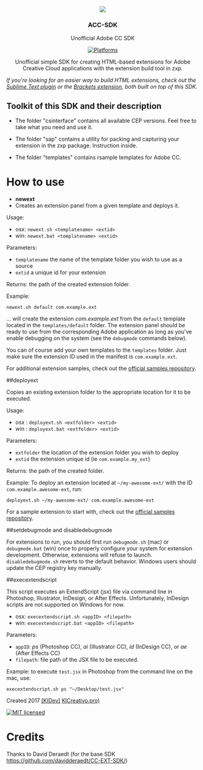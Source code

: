 <p align="center">
  <img src="http://i.cubeupload.com/OS74es.png" />
  <h3 align="center">ACC-SDK</h3>
  <p align="center">Unofficial Adobe CC SDK</p>
  <p align="center">
   <a href="https://github.com/KIDevs/ACC-SDK/"><img src="https://img.shields.io/badge/platform-macOS%20%7C%20Windows-lightgrey.svg" alt="Platforms"></a>
  </p>
<p align="center">
Unofficial simple SDK for creating HTML-based extensions for Adobe Creative Cloud applications with the extension build tool in zxp.
 
 
 *If you're looking for an easier way to build HTML extensions, check out the [Sublime Text plugin](https://github.com/davidderaedt/CC-Extension-Builder-for-Sublime-Text) or the [Brackets extension](https://github.com/KIDevs/ACC_Extensions_Builder), both built on top of this SDK.*
 </p>
 

## Toolkit of this SDK and their description
* The folder "csinterface" contains all available CEP versions. Feel free to take what you need and use it.

* The folder "sap" contains a utility for packing and capturing your extension in the zxp package. Instruction inside.

* The folder "templates" contains rsample templates for Adobe CC.



# How to use
- **newext**
- Creates an extension panel from a given template and deploys it.

Usage: 

* osx: `newext.sh <templatename> <extid>`
* win: `newext.bat <templatename> <extid>`

Parameters:

* `templatename` the name of the template folder you wish to use as a source
* `extid` a unique id for your extension

Returns: the path of the created extension folder.

Example: 

`newext.sh default com.example.ext`  

... will create the extension *com.example.ext* from the `default` template located in the `templates/default` folder. The extension panel should be ready to use from the corresponding Adobe application as long as you've enable debugging on the system (see the `debugmode` commands below).

You can of course add your own templates to the `templates` folder. Just make sure the extension ID used in the manifest is `com.example.ext`.

For additional extension samples, check out the [official samples repository](https://github.com/Adobe-CEP/Samples).



##deployext

Copies an existing extension folder to the appropriate location for it to be executed.

Usage:

* osx : `deployext.sh <extfolder> <extid>`
* win : `deployext.bat <extfolder> <extid>`

Parameters:

* `extfolder` the location of the extension folder you wish to deploy
* `extid` the extension unique id (ie `com.example.my_ext`)

Returns: the path of the created folder.


Example: To deploy an extension located at `~/my-awesome-ext/` with the ID `com.example.awesome-ext`, run:

`deployext.sh ~/my-awesome-ext/ com.example.awesome-ext`

For a sample extension to start with, check out the [official samples repository](https://github.com/Adobe-CEP/Samples).


##setdebugmode and disabledebugmode

For extensions to run, you should first run `debugmode.sh` (mac) or `debugmode.bat` (win) once to properly configure your system for extension development. Otherwise, extensions will refuse to launch.
`disabledebugmode.sh` reverts to the default behavior. Windows users should update the CEP registry key manually.


##execextendscript

This script executes an ExtendScript (jsx) file via command line in Photoshop, Illustrator, InDesign, or After Effects. Unfortunately, InDesign scripts are not supported on Windows for now.

* osx: `execextendscript.sh <appID> <filepath>`
* win: `execextendscript.bat <appID> <filepath>`

Parameters:

* `appID`: *ps* (Photoshop CC), *ai* (Illustrator CC), *id* (InDesign CC), or *ae* (After Effects CC)
* `filepath`: file path of the JSX file to be executed.

Example: to execute `test.jsx` in Photoshop from the command line on the mac, use:

`execextendscript.sh ps "~/Desktop/test.jsx"`


Created 2017 [[KIDev]](http://vk.com/kidev) [KICreativo.pro)](http://kicreativo.pro)

[![MIT licensed](https://img.shields.io/badge/license-MIT-blue.svg)](https://opensource.org/licenses/MIT)

# Credits #
Thanks to David Deraedt (for the base SDK https://github.com/davidderaedt/CC-EXT-SDK/)
